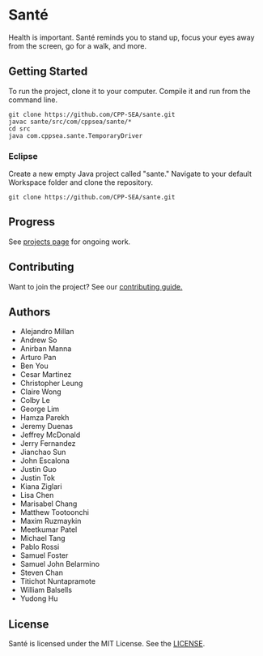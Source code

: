 # Santé
Health is important. Santé reminds you to stand up, focus your eyes away from the screen, go for a walk, and more.

## Getting Started
To run the project, clone it to your computer. Compile it and run from the command line.
```
git clone https://github.com/CPP-SEA/sante.git
javac sante/src/com/cppsea/sante/*
cd src
java com.cppsea.sante.TemporaryDriver
```

### Eclipse
Create a new empty Java project called "sante." Navigate to your default Workspace folder and clone the repository.
```
git clone https://github.com/CPP-SEA/sante.git
```

## Progress
See [projects page](https://github.com/CPP-SEA/sante/projects) for ongoing work.

## Contributing
Want to join the project? See our [contributing guide.](https://github.com/CPP-SEA/sante/blob/master/CONTRIBUTING.md)

## Authors
- Alejandro Millan
- Andrew So
- Anirban Manna
- Arturo Pan
- Ben You
- Cesar Martinez
- Christopher Leung
- Claire Wong
- Colby Le
- George Lim
- Hamza Parekh
- Jeremy Duenas
- Jeffrey McDonald
- Jerry Fernandez
- Jianchao Sun
- John Escalona
- Justin Guo
- Justin Tok
- Kiana Ziglari
- Lisa Chen
- Marisabel Chang
- Matthew Tootoonchi
- Maxim Ruzmaykin
- Meetkumar Patel
- Michael Tang
- Pablo Rossi
- Samuel Foster
- Samuel John Belarmino 
- Steven Chan
- Titichot Nuntapramote
- William Balsells
- Yudong Hu

## License

Santé is licensed under the MIT License. See the [LICENSE](LICENSE).
